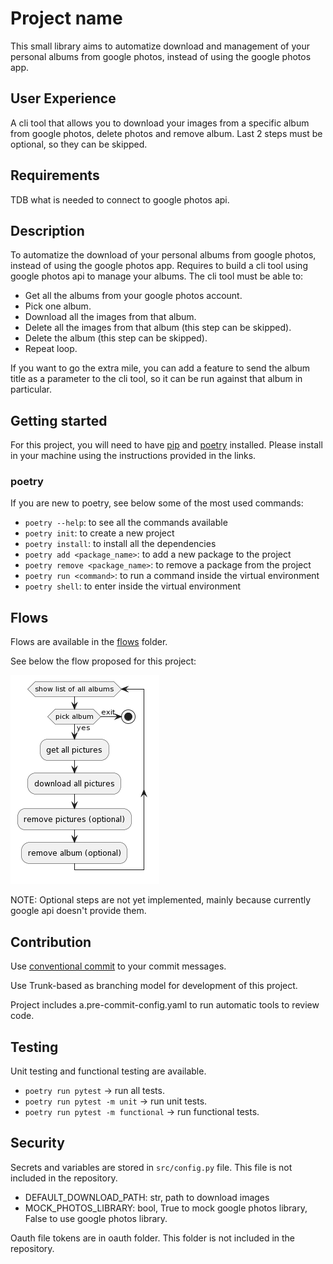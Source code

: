 # Project name

This small library aims to automatize download and management of your personal
albums from google photos, instead of using the google photos app.

## User Experience

A cli tool that allows you to download your images from a specific album from
google photos, delete photos and remove album. Last 2 steps must be optional, so
they can be skipped.

## Requirements

TDB what is needed to connect to google photos api.

## Description

To automatize the download of your personal albums from google photos, instead
of using the google photos app. Requires to build a cli tool using google photos
api to manage your albums. The cli tool must be able to:

- Get all the albums from your google photos account.
- Pick one album.
- Download all the images from that album.
- Delete all the images from that album (this step can be skipped).
- Delete the album (this step can be skipped).
- Repeat loop.

If you want to go the extra mile, you can add a feature to
send the album title as a parameter to the cli tool, so it can be run against
that album in particular.

## Getting started

For this project, you will need to have [pip](https://pip.pypa.io/en/stable/)
and [poetry](https://python-poetry.org/) installed. Please install in your
machine using the instructions provided in the links.

### poetry

If you are new to poetry, see below some of the most used commands:

- `poetry --help`: to see all the commands available
- `poetry init`: to create a new project
- `poetry install`: to install all the dependencies
- `poetry add <package_name>`: to add a new package to the project
- `poetry remove <package_name>`: to remove a package from the project
- `poetry run <command>`: to run a command inside the virtual environment
- `poetry shell`: to enter inside the virtual environment

## Flows

Flows are available in the [flows](./flows) folder.

See below the flow proposed for this project:

![flows](./flows/flow_v1.png)

NOTE: Optional steps are not yet implemented, mainly because currently google
api doesn't provide them.

## Contribution

Use [conventional commit](https://www.conventionalcommits.org/en/v1.0.0/) to
your commit messages.

Use Trunk-based as branching model for development of this project.

Project includes a.pre-commit-config.yaml to run automatic tools to review code.

## Testing

Unit testing and functional testing are available.

- `poetry run pytest` -> run all tests.
- `poetry run pytest -m unit` -> run unit tests.
- `poetry run pytest -m functional` -> run functional tests.

## Security

Secrets and variables are stored in `src/config.py` file. This file is not
included in the repository.

- DEFAULT_DOWNLOAD_PATH: str, path to download images
- MOCK_PHOTOS_LIBRARY: bool, True to mock google photos library, False to use
  google photos library.

Oauth file tokens are in oauth folder. This folder is not included in the
repository.
